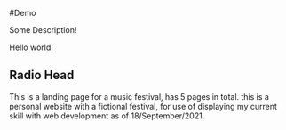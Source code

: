 #Demo

Some Description!

Hello world.

## Radio Head

This is a landing page for a music festival, has 5 pages in total. this is a personal website with a fictional festival, for use of displaying my current skill with web development as of 18/September/2021.